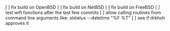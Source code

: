 [ ] fix build on OpenBSD
[ ] fix build on NetBSD
[ ] fix build on FreeBSD
[ ] test wifi functions after the last few commits
[ ] allow calling routines from command line arguments like: slstatus --datetime "%F %T"
	[ ] see if drkhsh approves it
